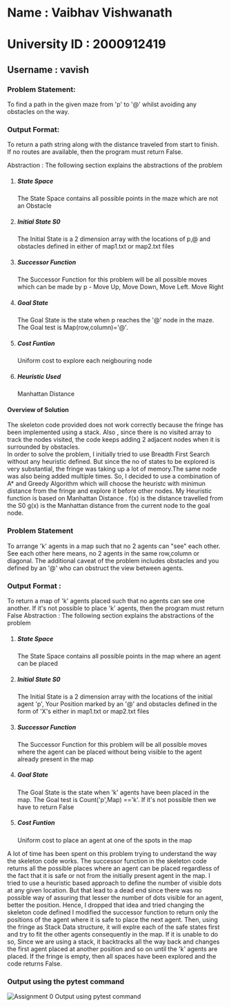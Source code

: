 <h1>Name : Vaibhav Vishwanath </h1> <h1> University ID : 2000912419 </h1>
<h2>Username : vavish </h2>


<h3>Problem Statement:<br/></h3>
To find a path in the given maze from 'p' to '@' whilst avoiding any obstacles on the way. 
				 
<h3> Output Format: <br/></h3>  To return a path string along with the distance traveled from start to finish.<br/>
If no routes are available, then the program must return False.

 
Abstraction : The following section explains the abstractions of the problem <br/>
<ol> 

<li><h5>State Space </h5>  The State Space contains all possible points in the maze which are not an Obstacle </l1>
<li>  <h5>Initial State S0 </h5> The Initial State is a 2 dimension array with the locations of p,@ and obstacles defined in either of map1.txt or map2.txt files </l1>
 <li><h5>Successor Function </h5>  The Successor Function for this problem will be all possible moves which can be made by p - Move Up, Move Down, Move Left. Move Right</li>
 <li><h5>Goal State</h5>  The Goal State is the state when p reaches the '@' node in the maze. The Goal test is Map(row,column)='@'. </li>

 <li><h5>Cost Funtion</h5>  Uniform cost to explore each neigbouring node</h5>
 <li><h5>Heuristic Used</h5> Manhattan Distance </li>
  </ol>

<h4> Overview of Solution </h4>
The skeleton code provided does not work correctly because the fringe has been implemented using a stack. Also , since there is no visited array to track the nodes visited, the code keeps adding 2 adjacent nodes when it is surrounded by obstacles.<br/>
In order to solve the problem, I initially tried to use Breadth First Search without any heuristic defined. But since the no of states to be explored is very substantial, the fringe was taking up a lot of memory.The same node was also being added multiple times.
So, I decided to use a combination of A* and Greedy Algorithm which will choose the heuristc with minimun distance from the fringe and explore it before other nodes. My Heuristic function is based on Manhattan Distance .
f(x) is the distance travelled from the S0
g(x) is the Manhattan distance from the current node to the goal node.

<h3> Problem Statement <br/></h3>
 To arrange 'k' agents in a map such that no 2 agents can "see" each other. See each other here means, no 2 agents in the same row,column or diagonal. The additional caveat of the problem includes obstacles and you defined by an '@' who can obstruct the view between agents. 

<h3> Output Format : <br/></h3>To return a map of 'k' agents placed such that no agents can see one another. If it's not possible to place 'k' agents, then the program must return False 
Abstraction : The following section explains the abstractions of the problem <br/>
<ol> 
<li><h5>State Space </h5>  The State Space contains all possible points in the map where an agent can be placed </l1>
 <li><h5>Initial State S0 </h5>  The Initial State is a 2 dimension array with the locations of the initial agent 'p', Your Position marked by an '@' and obstacles defined in the form of 'X's either in map1.txt or map2.txt files </l1>
 <li><h5>Successor Function </h5>  The Successor Function for this problem will be all possible moves where the agent can be placed without being visible to the agent already present in the map</li>
 <li><h5>Goal State</h5>  The Goal State is the state when 'k' agents have been placed in the map. The Goal test is Count('p',Map) =='k'. If it's not possible then we have to return False </li>
 <li><h5>Cost Funtion</h5>  Uniform cost to place an agent at one of the spots in the map</h5>
  </ol>

A lot of time has been spent on this problem trying to understand the way the skeleton code works. The successor function in the skeleton code returns all the possible places where an agent can be placed regardless of the fact that it is safe or not from the initially present agent in the map.
I tried to use a heuristic based approach to define the number of visible dots at any given location. But that lead to a dead end since there was no possible way of assuring that lesser the number of dots visible for an agent, better the position. Hence, I dropped that idea and tried changing the skeleton code defined 
I modified the successor function to return only the positions of the agent where it is safe to place the next agent. Then, using the fringe as Stack Data structure, it will explre each of the safe states first and try to fit the other agents consequently in the map. If it is unable to do so, Since we are using a stack, it backtracks all the way back and changes the first agent placed at another position and so on until the 'k' agents are placed. If the fringe is empty, then all spaces have been explored and the code returns False. 


<h3> Output using the pytest command </h3>

![Assignment 0 Output using pytest command](https://github.iu.edu/cs-b551-fa2021/vavish-a0/blob/master/A0.png)



